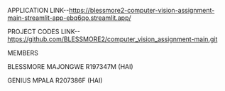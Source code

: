 
APPLICATION LINK--https://blessmore2-computer-vision-assignment-main-streamlit-app-ebq6qo.streamlit.app/

PROJECT CODES LINK--https://github.com/BLESSMORE2/computer_vision_assignment-main.git


MEMBERS

BLESSMORE MAJONGWE R197347M (HAI)

GENIUS MPALA  R207386F (HAI)
